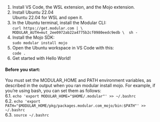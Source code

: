1. Install VS Code, the WSL extension, and the Mojo extension. </br>
2. Install  <a href="https://apps.microsoft.com/detail/ubuntu-22042-lts/9PN20MSR04DW?hl=en-us&gl=IL" target="_blank"></a>Ubuntu 22.04<br /> Ubuntu 22.04 for WSL and open it. </br>
3. In the Ubuntu terminal, install the Modular CLI:</br>
   ```curl https://get.modular.com | \  MODULAR_AUTH=mut_2ee0972ab22a4775b2cf0980eedc9edb \  sh -```
4. Install the Mojo SDK:</br>
   ```sudo modular install mojo```
5. Open the Ubuntu workspace in VS Code with this:</br>
   ```code .```
6. Get started with Hello World!</br>
#### Before you start:
   You must set the MODULAR_HOME and PATH environment variables, as described in the output when you ran modular install mojo. For example, if you’re using bash, you can set them as follows:</br>
  6.1. ```echo 'export MODULAR_HOME="$HOME/.modular"' >> ~/.bashrc```</br>
  6.2. ```echo 'export PATH="$MODULAR_HOME/pkg/packages.modular.com_mojo/bin:$PATH"' >> ~/.bashrc ```</br>
  6.3. ```source ~/.bashrc```
  
